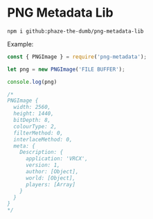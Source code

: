 # PNG Metadata Lib

`npm i github:phaze-the-dumb/png-metadata-lib`

Example:

```js
const { PNGImage } = require('png-metadata');

let png = new PNGImage('FILE BUFFER');

console.log(png)

/*
PNGImage {
  width: 2560,
  height: 1440,
  bitDepth: 8,
  colourType: 2,
  filterMethod: 0,
  interlaceMethod: 0,
  meta: {
    Description: {
      application: 'VRCX',
      version: 1,
      author: [Object],
      world: [Object],
      players: [Array]
    }
  }
}
*/
```
